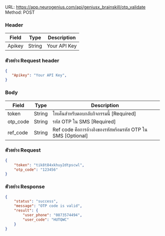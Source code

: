 URL: https://app.neurogenius.com/api/geniusx_brainskill/otp_validate <br>
Method: POST <br> 

### Header
| Field         | Type          | Description  |
| ------------- |---------------| -------------|
| Apikey        | String        | Your API Key |

### ตัวอย่าง Request header
```json
{
   "Apikey": "Your API Key",
}
```

### Body
| Field             | Type          | Description             |
| -------------     |---------------| ------------------------|
| token             | String        | โทเค็นสำหรับตอบกลับกิจกรรมนี้ [Required] |
| otp_code          | String        | รหัส OTP ใน SMS [Required] |
| ref_code          | String        | Ref code คือการอ้างอิงของรหัสพร้อมรหัส OTP ใน SMS [Optional] |




### ตัวอย่าง Request
```json
{
    "token": "tik8t84xkhuy2dtpscwl",
    "otp_code": "123456"
}
```

### ตัวอย่าง Response
```json
{
    "status": "success",
    "message": "OTP code is valid",
    "result": {
        "user_phone": "0873574494",
        "user_code": "HUTQWC"
    }
}
```
